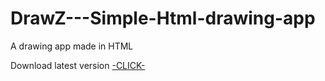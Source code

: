# DrawZ---Simple-Html-drawing-app
A drawing app made in HTML

Download latest version [-CLICK-](https://github.com/Franstyk/DrawZ---Simple-Html-drawing-app/releases)
